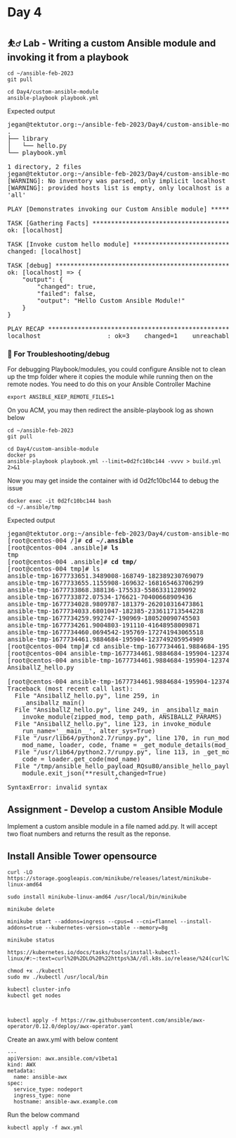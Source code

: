 # Day 4

## ⛹️‍♂️ Lab - Writing a custom Ansible module and invoking it from a playbook
```
cd ~/ansible-feb-2023
git pull

cd Day4/custom-ansible-module
ansible-playbook playbook.yml
```

Expected output
<pre>
jegan@tektutor.org:~/ansible-feb-2023/Day4/custom-ansible-module$ <b>tree</b>
.
├── library
│   └── hello.py
└── playbook.yml

1 directory, 2 files
jegan@tektutor.org:~/ansible-feb-2023/Day4/custom-ansible-module$ <b>ansible-playbook playbook.yml</b>
[WARNING]: No inventory was parsed, only implicit localhost is available
[WARNING]: provided hosts list is empty, only localhost is available. Note that the implicit localhost does not match
'all'

PLAY [Demonstrates invoking our Custom Ansible module] *******************************************************************

TASK [Gathering Facts] ***************************************************************************************************
ok: [localhost]

TASK [Invoke custom hello module] ****************************************************************************************
changed: [localhost]

TASK [debug] *************************************************************************************************************
ok: [localhost] => {
    "output": {
        "changed": true,
        "failed": false,
        "output": "Hello Custom Ansible Module!"
    }
}

PLAY RECAP ***************************************************************************************************************
localhost                  : ok=3    changed=1    unreachable=0    failed=0    skipped=0    rescued=0    ignored=0   
</pre>

### 🧯 For Troubleshooting/debug 

For debugging Playbook/modules,  you could configure Ansible not to clean up the tmp folder where it copies the module while running then on the remote nodes. You need to do this on your Ansible Controller Machine
```
export ANSIBLE_KEEP_REMOTE_FILES=1
```

On you ACM, you may then redirect the ansible-playbook log as shown below
```
cd ~/ansible-feb-2023
git pull

cd Day4/custom-ansible-module
docker ps
ansible-playbook playbook.yml --limit=0d2fc10bc144 -vvvv > build.yml 2>&1 
```

Now you may get inside the container with id 0d2fc10bc144 to debug the issue
```
docker exec -it 0d2fc10bc144 bash
cd ~/.ansible/tmp
```

Expected output
<pre>
jegan@tektutor.org:~/ansible-feb-2023/Day4/custom-ansible-module$ <b>docker exec -it 0d2fc10bc144 bash</b>
[root@centos-004 /]# <b>cd ~/.ansible</b>
[root@centos-004 .ansible]# <b>ls</b>
tmp
[root@centos-004 .ansible]# <b>cd tmp/</b>
[root@centos-004 tmp]# ls
ansible-tmp-1677733651.3489008-168749-182389230769079
ansible-tmp-1677733655.1155908-169632-168165463706299
ansible-tmp-1677733868.388136-175533-55863311289092
ansible-tmp-1677733872.07534-176621-70400668909436
ansible-tmp-1677734028.9809787-181379-262010316473861
ansible-tmp-1677734033.6801047-182385-233611713544228
ansible-tmp-1677734259.992747-190969-180520090745503
ansible-tmp-1677734261.9004803-191110-41648958009871
ansible-tmp-1677734460.0694542-195769-172741943065518
ansible-tmp-1677734461.9884684-195904-123749205954909
[root@centos-004 tmp]# cd ansible-tmp-1677734461.9884684-195904-123749205954909
[root@centos-004 ansible-tmp-1677734461.9884684-195904-123749205954909]# <b>ls</b>
[root@centos-004 ansible-tmp-1677734461.9884684-195904-123749205954909]# <b>ls</b>
AnsiballZ_hello.py

[root@centos-004 ansible-tmp-1677734461.9884684-195904-123749205954909]# <b>python AnsiballZ_hello.py</b>
Traceback (most recent call last):
  File "AnsiballZ_hello.py", line 259, in <module>
    _ansiballz_main()
  File "AnsiballZ_hello.py", line 249, in _ansiballz_main
    invoke_module(zipped_mod, temp_path, ANSIBALLZ_PARAMS)
  File "AnsiballZ_hello.py", line 123, in invoke_module
    run_name='__main__', alter_sys=True)
  File "/usr/lib64/python2.7/runpy.py", line 170, in run_module
    mod_name, loader, code, fname = _get_module_details(mod_name)
  File "/usr/lib64/python2.7/runpy.py", line 113, in _get_module_details
    code = loader.get_code(mod_name)
  File "/tmp/ansible_hello_payload_RQsu80/ansible_hello_payload.zip/ansible/modules/hello.py", line 21
    module.exit_json(**result,changed=True)
                             ^
SyntaxError: invalid syntax
</pre>

## Assignment - Develop a custom Ansible Module 

Implement a custom ansible module in a file named add.py. It will accept two float numbers and returns the result as the reponse.

## Install Ansible Tower opensource
```
curl -LO https://storage.googleapis.com/minikube/releases/latest/minikube-linux-amd64

sudo install minikube-linux-amd64 /usr/local/bin/minikube

minikube delete

minikube start --addons=ingress --cpus=4 --cni=flannel --install-addons=true --kubernetes-version=stable --memory=8g

minikube status

https://kubernetes.io/docs/tasks/tools/install-kubectl-linux/#:~:text=curl%20%2DLO%20%22https%3A//dl.k8s.io/release/%24(curl%20%2DL%20%2Ds%20https%3A//dl.k8s.io/release/stable.txt)/bin/linux/amd64/kubectl%22

chmod +x ./kubectl
sudo mv ./kubectl /usr/local/bin

kubectl cluster-info
kubectl get nodes



kubectl apply -f https://raw.githubusercontent.com/ansible/awx-operator/0.12.0/deploy/awx-operator.yaml
```

Create an awx.yml with below content
```
---
apiVersion: awx.ansible.com/v1beta1
kind: AWX
metadata:
  name: ansible-awx
spec:
  service_type: nodeport
  ingress_type: none
  hostname: ansible-awx.example.com
```

Run the below command
```
kubectl apply -f awx.yml

```

